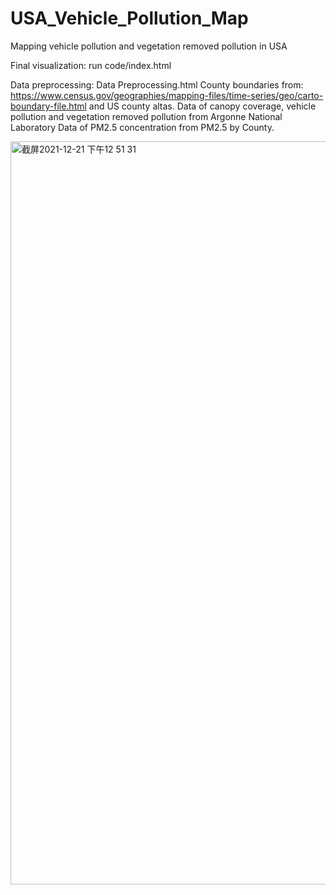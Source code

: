 # USA_Vehicle_Pollution_Map

Mapping vehicle pollution and vegetation removed pollution in USA

Final visualization: run code/index.html

Data preprocessing: Data Preprocessing.html County boundaries from: https://www.census.gov/geographies/mapping-files/time-series/geo/carto-boundary-file.html and US county altas. Data of canopy coverage, vehicle pollution and vegetation removed pollution from Argonne National Laboratory Data of PM2.5 concentration from PM2.5 by County.

<img width="1189" alt="截屏2021-12-21 下午12 51 31" src="https://user-images.githubusercontent.com/36163586/146975950-cb57e2d5-662b-495f-ab19-52213e6d5c74.png">

